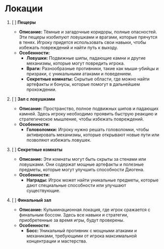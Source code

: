 # Локации

1. [ ] **Пещеры**

   - **Описание:** Тёмные и загадочные коридоры,
     полные опасностей. Эти пещеры изобилуют ловушками
     и врагами, которые прячутся в тенях.
     Игроку придется использовать свои навыки,
     чтобы избежать повреждений и найти путь к выходу.
   - **Особенности:**
     - **Ловушки:** Подвижные шипы, падающие камни
       и другие механизмы, которые могут повредить игрока.
     - **Враги:** Разнообразные противники, такие
       как мыши-убийцы и призраки, с уникальными атаками и поведением.
     - **Секретные комнаты:** Скрытые области,
       где можно найти артефакты и бонусы, которые
       помогут в дальнейшем прохождении.

2. [ ] **Зал с ловушками**

   - **Описание:** Пространство, полное подвижных шипов
     и падающих камней. Здесь игроку необходимо проявить
     быструю реакцию и стратегическое мышление, чтобы избежать повреждений.
   - **Особенности:**
     - **Головоломки:** Игроку нужно решать головоломки,
       чтобы активировать механизмы, которые открывают
       новые пути или позволяют избежать ловушек.

3. [ ] **Секретные комнаты**

   - **Описание:** Эти комнаты могут быть скрыты за стенами
     или ловушками. Они содержат мощные артефакты и полезные
     предметы, которые могут улучшить способности Диогена.
   - **Особенности:**
     - **Награды:** Игрок может найти уникальные предметы, которые
       дают специальные способности или улучшают существующие.

4. [ ] **Финальный зал**
   - **Описание:** Кульминационная локация, где игрок сражается с
     финальным боссом. Здесь все навыки и стратегии, приобретенные
     за время игры, будут проверены.
   - **Особенности:**
     - **Босс:** Уникальный противник с мощными атаками и механиками,
       требующими от игрока максимальной концентрации и мастерства.
